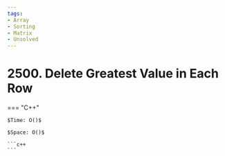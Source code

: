 ```yaml
---
tags:
- Array
- Sorting
- Matrix
- Unsolved
---
```



# 2500. Delete Greatest Value in Each Row

=== "C++"

    $Time: O()$

    $Space: O()$

    ```c++
    ```